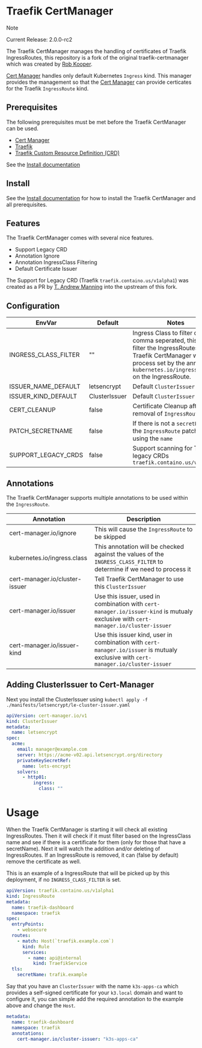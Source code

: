 # Traefik CertManager

> [!NOTE]
> 
> Current Release: 2.0.0-rc2

The Traefik CertManager manages the handling of certificates of Traefik IngressRoutes, this repository is a fork of the original traefik-certmanager which was created by [Rob Kooper](https://github.com/robkooper).

[Cert Manager](https://cert-manager.io) handles only default Kubernetes `Ingress` kind.
This manager provides the management so that the [Cert Manager](https://cert-manager.io) can provide certicates for the Traefik `IngressRoute` kind.

## Prerequisites

The following prerequisites must be met before the Traefik CertManager can be used.

- [Cert Manager](https://cert-manager.io)
- [Traefik](https://traefik.io)
- [Traefik Custom Resource Definition (CRD)](https://doc.traefik.io/traefik/reference/dynamic-configuration/kubernetes-crd/)

See the [Install documentation](./docs/INSTALL.md)

## Install

See the [Install documentation](./docs/INSTALL.md) for how to install the Traefik CertManager and all prerequisites.

## Features

The Traefik CertManager comes with several nice features.

* Support Legacy CRD
* Annotation Ignore
* Annotation IngressClass Filtering
* Default Certificate Issuer

The Support for Legacy CRD (Traefik `traefik.containo.us/v1alpha1`) was created as a PR by [T. Andrew Manning](https://github.com/manning-ncsa) into the upstream of this fork.

## Configuration

| EnvVar               | Default       | Notes                                                                                                                                                                                         |
| -------------------- | ------------- | --------------------------------------------------------------------------------------------------------------------------------------------------------------------------------------------- |
| INGRESS_CLASS_FILTER | ""            | Ingress Class to filter on, comma seperated, this will filter the IngressRoutes the Traefik CertManager will process set by the annotation `kubernetes.io/ingress.class` on the IngressRoute. |
| ISSUER_NAME_DEFAULT  | letsencrypt   | Default `ClusterIssuer`                                                                                                                                                                       |
| ISSUER_KIND_DEFAULT  | ClusterIssuer | Default `ClusterIssuer` King                                                                                                                                                                  |
| CERT_CLEANUP         | false         | Certificate Cleanup after removal of `IngressRoute`                                                                                                                                           |
| PATCH_SECRETNAME     | false         | If there is not a `secretName` in the `IngressRoute` patch it by using the `name`                                                                                                             |
| SUPPORT_LEGACY_CRDS  | false         | Support scanning for Traefik legacy CRDs `traefik.containo.us/v1alpha1`                                                                                                                       |

## Annotations

The Traefik CertManager supports multiple annotations to be used within the `IngressRoute`.

| Annotation                     | Description                                                                                                                        |
| ------------------------------ | ---------------------------------------------------------------------------------------------------------------------------------- |
| cert-manager.io/ignore         | This will cause the `IngressRoute` to be skipped                                                                                   |
| kubernetes.io/ingress.class    | This annotation will be checked against the values of the `INGRESS_CLASS_FILTER` to determine if we need to process it             |
| cert-manager.io/cluster-issuer | Tell Traefik CertManager to use this `ClusterIssuer`                                                                               |
| cert-manager.io/issuer         | Use this issuer, used in combination with `cert-manager.io/issuer-kind` is mutualy exclusive with `cert-manager.io/cluster-issuer` |
| cert-manager.io/issuer-kind    | Use this issuer kind, user in combination with `cert-manager.io/issuer` is mutualy exclusive with `cert-manager.io/cluster-issuer` |


## Adding ClusterIssuer to Cert-Manager

Next you install the ClusterIssuer using `kubectl apply -f ./manifests/letsencrypt/le-cluster-issuer.yaml`

```yaml
apiVersion: cert-manager.io/v1
kind: ClusterIssuer
metadata:
  name: letsencrypt
spec:
  acme:
    email: manager@example.com
    server: https://acme-v02.api.letsencrypt.org/directory
    privateKeySecretRef:
      name: lets-encrypt
    solvers:
      - http01:
          ingress:
            class: ""
```

# Usage

When the Traefik CertManager is starting it will check all existing IngressRoutes.
Then it will check if it must filter based on the IngressClass name and see if there is a certificate for them (only for those that have a secretName). 
Next it will watch the addition and/or deleting of IngressRoutes. 
If an IngressRoute is removed, it can (false by default) remove the certificate as well.

This is an example of a IngressRoute that will be picked up by this deployment,
if no `INGRESS_CLASS_FILTER` is set.

```yaml
apiVersion: traefik.containo.us/v1alpha1
kind: IngressRoute
metadata:
  name: traefik-dashboard
  namespace: traefik
spec:
  entryPoints:
    - websecure
  routes:
    - match: Host(`traefik.example.com`)
      kind: Rule
      services:
        - name: api@internal
          kind: TraefikService
  tls:
    secretName: trafik.example
```

Say that you have an `ClusterIssuer` with the name `k3s-apps-ca` which provides a self-signed certificate
for your `k3.local` domain and want to configure it, you can simple add the required annotation to the
example above and change the `Host`.

```yaml
metadata:
  name: traefik-dashboard
  namespace: traefik
  annotations:
    cert-manager.io/cluster-issuer: "k3s-apps-ca"
```
